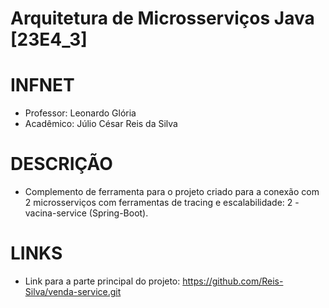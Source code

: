 # Arquitetura de Microsserviços Java [23E4_3]

# INFNET
- Professor: Leonardo Glória
- Acadêmico: Júlio César Reis da Silva

# DESCRIÇÃO
- Complemento de ferramenta para o projeto criado para a conexão com 2 microsserviços com ferramentas de tracing e escalabilidade: 2 - vacina-service (Spring-Boot).

# LINKS
- Link para a parte principal do projeto: https://github.com/Reis-Silva/venda-service.git
